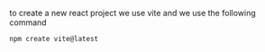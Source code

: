 to create a new react project we use vite and we use the following command

```sh
npm create vite@latest
```